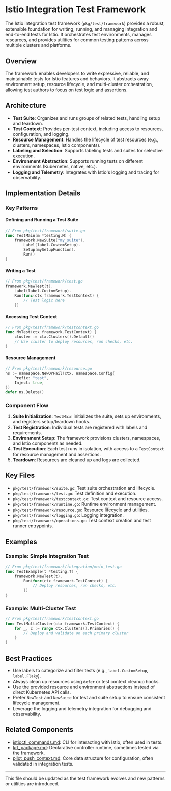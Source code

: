 # Istio Integration Test Framework

The Istio integration test framework (`pkg/test/framework`) provides a robust, extensible foundation for writing, running, and managing integration and end-to-end tests for Istio. It orchestrates test environments, manages resources, and provides utilities for common testing patterns across multiple clusters and platforms.

## Overview

The framework enables developers to write expressive, reliable, and maintainable tests for Istio features and behaviors. It abstracts away environment setup, resource lifecycle, and multi-cluster orchestration, allowing test authors to focus on test logic and assertions.

## Architecture

- **Test Suite**: Organizes and runs groups of related tests, handling setup and teardown.
- **Test Context**: Provides per-test context, including access to resources, configuration, and logging.
- **Resource Management**: Handles the lifecycle of test resources (e.g., clusters, namespaces, Istio components).
- **Labeling and Selection**: Supports labeling tests and suites for selective execution.
- **Environment Abstraction**: Supports running tests on different environments (Kubernetes, native, etc.).
- **Logging and Telemetry**: Integrates with Istio's logging and tracing for observability.

## Implementation Details

### Key Patterns

#### Defining and Running a Test Suite

```go
// From pkg/test/framework/suite.go
func TestMain(m *testing.M) {
    framework.NewSuite("my_suite").
        Label(label.CustomSetup).
        Setup(mySetupFunction).
        Run()
}
```

#### Writing a Test

```go
// From pkg/test/framework/test.go
framework.NewTest(t).
    Label(label.CustomSetup).
    Run(func(ctx framework.TestContext) {
        // Test logic here
    })
```

#### Accessing Test Context

```go
// From pkg/test/framework/testcontext.go
func MyTest(ctx framework.TestContext) {
    cluster := ctx.Clusters().Default()
    // Use cluster to deploy resources, run checks, etc.
}
```

#### Resource Management

```go
// From pkg/test/framework/resource.go
ns := namespace.NewOrFail(ctx, namespace.Config{
    Prefix: "test",
    Inject: true,
})
defer ns.Delete()
```

### Component Flow

1. **Suite Initialization**: `TestMain` initializes the suite, sets up environments, and registers setup/teardown hooks.
2. **Test Registration**: Individual tests are registered with labels and requirements.
3. **Environment Setup**: The framework provisions clusters, namespaces, and Istio components as needed.
4. **Test Execution**: Each test runs in isolation, with access to a `TestContext` for resource management and assertions.
5. **Teardown**: Resources are cleaned up and logs are collected.

## Key Files

- `pkg/test/framework/suite.go`: Test suite orchestration and lifecycle.
- `pkg/test/framework/test.go`: Test definition and execution.
- `pkg/test/framework/testcontext.go`: Test context and resource access.
- `pkg/test/framework/runtime.go`: Runtime environment management.
- `pkg/test/framework/resource.go`: Resource lifecycle and utilities.
- `pkg/test/framework/logging.go`: Logging integration.
- `pkg/test/framework/operations.go`: Test context creation and test runner entrypoints.

## Examples

### Example: Simple Integration Test

```go
// From pkg/test/framework/integration/main_test.go
func TestExample(t *testing.T) {
    framework.NewTest(t).
        Run(func(ctx framework.TestContext) {
            // Deploy resources, run checks, etc.
        })
}
```

### Example: Multi-Cluster Test

```go
// From pkg/test/framework/testcontext.go
func TestMultiCluster(ctx framework.TestContext) {
    for _, c := range ctx.Clusters().Primaries() {
        // Deploy and validate on each primary cluster
    }
}
```

## Best Practices

- Use labels to categorize and filter tests (e.g., `label.CustomSetup`, `label.Flaky`).
- Always clean up resources using `defer` or test context cleanup hooks.
- Use the provided resource and environment abstractions instead of direct Kubernetes API calls.
- Prefer `NewTest` and `NewSuite` for test and suite setup to ensure consistent lifecycle management.
- Leverage the logging and telemetry integration for debugging and observability.

## Related Components

- [istioctl_commands.md](istioctl_commands.md): CLI for interacting with Istio, often used in tests.
- [krt_package.md](krt_package.md): Declarative controller runtime, sometimes tested via the framework.
- [pilot_push_context.md](pilot_push_context.md): Core data structure for configuration, often validated in integration tests.

---

This file should be updated as the test framework evolves and new patterns or utilities are introduced.
